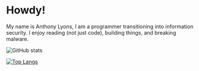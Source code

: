 # Howdy!

My name is Anthony Lyons, I am a programmer transitioning into information security. I enjoy reading (not just code), building things, and breaking malware. 

![GitHub stats](https://github-readme-stats-rampant.vercel.app/api?username=rampantspark&show_icons=true&theme=synthwave&count_private=true)



[![Top Langs](https://github-readme-stats-rampant.vercel.app/api/top-langs/?username=rampantspark&theme=synthwave&langs_count=10&hide=css,asp.net,html,scss,shell,typescript,javascript,glsl,haxe,meson,makefile,nix,roff)](https://github.com/anuraghazra/github-readme-stats)

